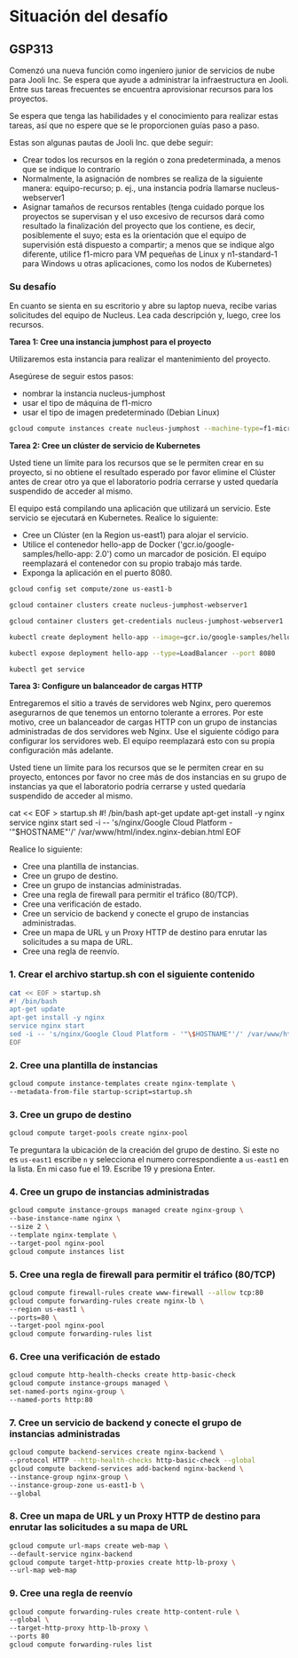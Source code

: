 # Situación del desafío #
## GSP313 ##

Comenzó una nueva función como ingeniero junior de servicios de nube para Jooli Inc. Se espera que ayude a administrar la infraestructura en Jooli. Entre sus tareas frecuentes se encuentra aprovisionar recursos para los proyectos.  

Se espera que tenga las habilidades y el conocimiento para realizar estas tareas, así que no espere que se le proporcionen guías paso a paso.  

Estas son algunas pautas de Jooli Inc. que debe seguir:  

* Crear todos los recursos en la región o zona predeterminada, a menos que se indique lo contrario
* Normalmente, la asignación de nombres se realiza de la siguiente manera: equipo-recurso; p. ej., una instancia podría llamarse nucleus-webserver1
* Asignar tamaños de recursos rentables (tenga cuidado porque los proyectos se supervisan y el uso excesivo de recursos dará como resultado la finalización del proyecto que los contiene, es decir, posiblemente el suyo; esta es la orientación que el equipo de supervisión está dispuesto a compartir; a menos que se indique algo diferente, utilice f1-micro para VM pequeñas de Linux y n1-standard-1 para Windows u otras aplicaciones, como los nodos de Kubernetes)

### Su desafío ###  

En cuanto se sienta en su escritorio y abre su laptop nueva, recibe varias solicitudes del equipo de Nucleus. Lea cada descripción y, luego, cree los recursos.  

**Tarea 1: Cree una instancia jumphost para el proyecto**  

Utilizaremos esta instancia para realizar el mantenimiento del proyecto.  

Asegúrese de seguir estos pasos:  

- nombrar la instancia nucleus-jumphost
- usar el tipo de máquina de f1-micro
- usar el tipo de imagen predeterminado (Debian Linux)

```zsh
gcloud compute instances create nucleus-jumphost --machine-type=f1-micro --image=debian-10-buster-v20210122
``` 

**Tarea 2: Cree un clúster de servicio de Kubernetes**  

Usted tiene un límite para los recursos que se le permiten crear en su proyecto, si no obtiene el resultado esperado por favor elimine el Clúster antes de crear otro ya que el laboratorio podría cerrarse y usted quedaría suspendido de acceder al mismo.  

El equipo está compilando una aplicación que utilizará un servicio. Este servicio se ejecutará en Kubernetes. Realice lo siguiente:  

- Cree un Clúster (en la Region us-east1) para alojar el servicio.
- Utilice el contenedor hello-app de Docker ('gcr.io/google-samples/hello-app: 2.0') como un marcador de posición. El equipo reemplazará el contenedor con su propio trabajo más tarde.
- Exponga la aplicación en el puerto 8080.

```zsh
gcloud config set compute/zone us-east1-b
```
```zsh
gcloud container clusters create nucleus-jumphost-webserver1
```
```zsh
gcloud container clusters get-credentials nucleus-jumphost-webserver1
```
```zsh
kubectl create deployment hello-app --image=gcr.io/google-samples/hello-app:2.0
```
```zsh
kubectl expose deployment hello-app --type=LoadBalancer --port 8080
```
```zsh
kubectl get service
```

**Tarea 3: Configure un balanceador de cargas HTTP**  

Entregaremos el sitio a través de servidores web Nginx, pero queremos asegurarnos de que tenemos un entorno tolerante a errores. Por este motivo, cree un balanceador de cargas HTTP con un grupo de instancias administradas de dos servidores web Nginx. Use el siguiente código para configurar los servidores web. El equipo reemplazará esto con su propia configuración más adelante.  

Usted tiene un límite para los recursos que se le permiten crear en su proyecto, entonces por favor no cree más de dos instancias en su grupo de instancias ya que el laboratorio podría cerrarse y usted quedaría suspendido de acceder al mismo.  

cat << EOF > startup.sh
#! /bin/bash
apt-get update
apt-get install -y nginx
service nginx start
sed -i -- 's/nginx/Google Cloud Platform - '"\$HOSTNAME"'/' /var/www/html/index.nginx-debian.html
EOF

Realice lo siguiente:

- Cree una plantilla de instancias.
- Cree un grupo de destino.
- Cree un grupo de instancias administradas.
- Cree una regla de firewall para permitir el tráfico (80/TCP).
- Cree una verificación de estado.
- Cree un servicio de backend y conecte el grupo de instancias administradas.
- Cree un mapa de URL y un Proxy HTTP de destino para enrutar las solicitudes a su mapa de URL.
- Cree una regla de reenvío.

### 1. Crear el archivo startup.sh con el siguiente contenido ###
```zsh
cat << EOF > startup.sh
#! /bin/bash
apt-get update
apt-get install -y nginx
service nginx start
sed -i -- 's/nginx/Google Cloud Platform - '"\$HOSTNAME"'/' /var/www/html/index.nginx-debian.html
EOF
```
### 2. Cree una plantilla de instancias ###
```zsh
gcloud compute instance-templates create nginx-template \
--metadata-from-file startup-script=startup.sh
```
### 3. Cree un grupo de destino ###
```zsh
gcloud compute target-pools create nginx-pool
```
Te preguntara la ubicación de la creación del grupo de destino. Si este no es `us-east1` escribe `n` y selecciona el numero correspondiente a `us-east1` en la lista. En mi caso fue el 19. Escribe 19 y presiona Enter.

### 4. Cree un grupo de instancias administradas ###
```zsh
gcloud compute instance-groups managed create nginx-group \
--base-instance-name nginx \
--size 2 \
--template nginx-template \
--target-pool nginx-pool
gcloud compute instances list
```
### 5. Cree una regla de firewall para permitir el tráfico (80/TCP) ###
```zsh
gcloud compute firewall-rules create www-firewall --allow tcp:80
gcloud compute forwarding-rules create nginx-lb \
--region us-east1 \
--ports=80 \
--target-pool nginx-pool
gcloud compute forwarding-rules list
```
### 6. Cree una verificación de estado ###
```zsh
gcloud compute http-health-checks create http-basic-check
gcloud compute instance-groups managed \
set-named-ports nginx-group \
--named-ports http:80
```
### 7. Cree un servicio de backend y conecte el grupo de instancias administradas ###
```zsh
gcloud compute backend-services create nginx-backend \
--protocol HTTP --http-health-checks http-basic-check --global
gcloud compute backend-services add-backend nginx-backend \
--instance-group nginx-group \
--instance-group-zone us-east1-b \
--global
```
### 8. Cree un mapa de URL y un Proxy HTTP de destino para enrutar las solicitudes a su mapa de URL ###
```zsh
gcloud compute url-maps create web-map \
--default-service nginx-backend
gcloud compute target-http-proxies create http-lb-proxy \
--url-map web-map
```
### 9. Cree una regla de reenvío ###
```zsh
gcloud compute forwarding-rules create http-content-rule \
--global \
--target-http-proxy http-lb-proxy \
--ports 80
gcloud compute forwarding-rules list
```